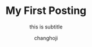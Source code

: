 ---
layout: post
title: My First Posting
subtitle: this is subtitle
author: changhoji
categories: jekyll
tags: general
sidebar: []
---